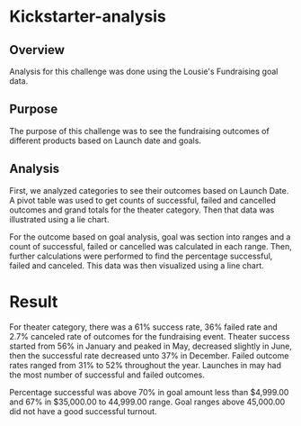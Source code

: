 # Kickstarter-analysis

## Overview 
Analysis for this challenge was done using the Lousie's Fundraising goal data. 


## Purpose
The purpose of this challenge was to see the fundraising outcomes of different products based on Launch date and goals. 



## Analysis

First, we analyzed categories to see their outcomes based on Launch Date. A pivot table was used to get counts of successful, failed and cancelled outcomes and grand totals for the theater category. Then that data was illustrated using a lie chart. 

For the outcome based on goal analysis, goal was section into ranges and a count of successful, failed or cancelled was calculated in each range. Then, further calculations were performed to find the percentage successful, failed and canceled. This data was then visualized using a line chart. 

# Result

For theater category, there was a 61% success rate, 36% failed rate and 2.7% canceled rate of outcomes for the fundraising event. Theater success started from 56% in January and peaked in May, decreased slightly in June, then the successful rate decreased unto 37% in December. Failed outcome rates ranged from 31% to 52% throughout the year. Launches in may had the most number of successful and failed outcomes. 

Percentage successful was above 70% in goal amount less than $4,999.00 and 67% in $35,000.00 to 44,999.00 range. Goal ranges above 45,000.00 did not have a good successful turnout. 
